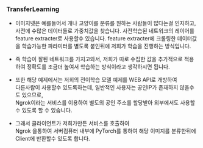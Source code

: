 <h3><b>TransferLearning</b></h3>

 - 이미지넷은  예를들어서 개나 고양이를 분류를 원하는 사람들이 많다는걸 인지하고, 사전에 수많은 데이터들로 가중치값을 찾습니다.
사전학습된 네트워크의 레이어를 feature extracter로 사용할수 있습니다.
feature extracter에  크롤링한 데이터값을 학습가능한 파라미터를 별도록 붙인뒤에
저희가 학습을 진행하는 방식입니다. <br>

 - 즉 학습이 잘된 네트워크를 가지고와서, 저희가 따로 수집한 값을 추가적으로 적용하여 정확도를 조금더 높여서 학습하는 방식이라고 생각하시면 됩니다. <br>


 - 또한 해당 예제에서는 저희의 전이학습 모델 예제를 WEB API로 개방하여 <br>
다른사람이 사용할수 있도록하는데, 일반적인 사용자는 공인IP가 존재하지 않을수도 있으므로,<br>
Ngrok이라는  서비스를 이용하여 별도의 공인 주소를 할당받아 외부에서도 사용할 수 있도록 할 수 있습니다. <br>


 - 그래서 클라이언트가 저희가만든 서비스를 호출하여 <br>
Ngrok 을통하여 서버컴퓨터 내부에 PyTorch를 통하여 해당 이미지를 분류한뒤에<br>
Client에 반환할수 있도록 합니다.
